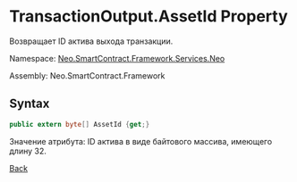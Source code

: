 # TransactionOutput.AssetId Property

Возвращает ID актива выхода транзакции.

Namespace: [Neo.SmartContract.Framework.Services.Neo](../../neo.md)

Assembly: Neo.SmartContract.Framework

## Syntax

```c#
public extern byte[] AssetId {get;}
```

Значение атрибута: ID актива в виде байтового массива, имеющего длину 32.



[Back](../TransactionOutput.md)
